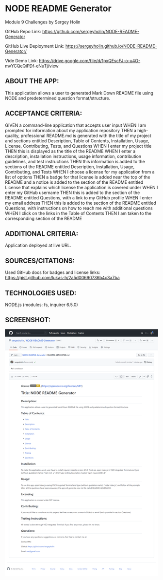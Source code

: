 # NODE README Generator
Module 9 Challenges by Sergey Holin

GitHub Repo Link: https://github.com/sergeyholin/NODE-README-Generator

GitHub Live Deployment Link: https://sergeyholin.github.io/NODE-README-Generator/

Vide Demo Link: https://drive.google.com/file/d/1pxQEscFJ-o-u4O-mvYCQeQiPDf-eNuTj/view

## ABOUT THE APP:

This application allows a user to generated Mark Down README file using NODE and predetermined question format/structure.

## ACCEPTANCE CRITERIA:


GIVEN a command-line application that accepts user input
WHEN I am prompted for information about my application repository
THEN a high-quality, professional README.md is generated with the title of my project and sections entitled Description, Table of Contents, Installation, Usage, License, Contributing, Tests, and Questions
WHEN I enter my project title
THEN this is displayed as the title of the README
WHEN I enter a description, installation instructions, usage information, contribution guidelines, and test instructions
THEN this information is added to the sections of the README entitled Description, Installation, Usage, Contributing, and Tests
WHEN I choose a license for my application from a list of options
THEN a badge for that license is added near the top of the README and a notice is added to the section of the README entitled License that explains which license the application is covered under
WHEN I enter my GitHub username
THEN this is added to the section of the README entitled Questions, with a link to my GitHub profile
WHEN I enter my email address
THEN this is added to the section of the README entitled Questions, with instructions on how to reach me with additional questions
WHEN I click on the links in the Table of Contents
THEN I am taken to the corresponding section of the README

## ADDITIONAL CRITERIA:

Application deployed at live URL.

## SOURCES/CITATIONS: 

Used GitHub docs for badges and license links: https://gist.github.com/lukas-h/2a5d00690736b4c3a7ba

## TECHNOLOGIES USED: 

NODE.js (modules: fs, inquirer 6.5.0)

## SCREENSHOT:

<img src="./assets/img/screenshot.png/"/>







